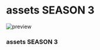 # assets SEASON 3

<img alt="preview" src="https://fortnite.gg/img/seasons/bg/4.jpg"/>

### assets SEASON 3

